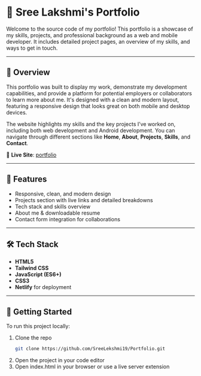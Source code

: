 # 💼 Sree Lakshmi's Portfolio

Welcome to the source code of my portfolio! This portfolio is a showcase of my skills, projects, and professional background as a web and mobile developer. It includes detailed project pages, an overview of my skills, and ways to get in touch.

---

## 📑 Overview

This portfolio was built to display my work, demonstrate my development capabilities, and provide a platform for potential employers or collaborators to learn more about me. It's designed with a clean and modern layout, featuring a responsive design that looks great on both mobile and desktop devices.

The website highlights my skills and the key projects I’ve worked on, including both web development and Android development. You can navigate through different sections like **Home**, **About**, **Projects**, **Skills**, and **Contact**.

🔗 **Live Site**: [portfolio](https://sree-lakshmi-portfolio.netlify.app/)

---

## 📌 Features

- Responsive, clean, and modern design
- Projects section with live links and detailed breakdowns
- Tech stack and skills overview
- About me & downloadable resume
- Contact form integration for collaborations

---

## 🛠️ Tech Stack

- **HTML5**
- **Tailwind CSS**
- **JavaScript (ES6+)**
- **CSS3**
- **Netlify** for deployment

---

## 🚀 Getting Started

To run this project locally:

1. Clone the repo  
   ```bash
   git clone https://github.com/SreeLekshmi19/Portfolio.git
2. Open the project in your code editor
3. Open index.html in your browser or use a live server extension
